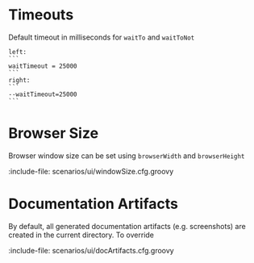 # Timeouts

Default timeout in milliseconds for `waitTo` and `waitToNot`

`````columns
left:
```
waitTimeout = 25000
```
right:
```
--waitTimeout=25000
```
`````

# Browser Size

Browser window size can be set using `browserWidth` and `browserHeight`

:include-file: scenarios/ui/windowSize.cfg.groovy

# Documentation Artifacts

By default, all generated documentation artifacts (e.g. screenshots) are created in the current directory.
To override

:include-file: scenarios/ui/docArtifacts.cfg.groovy
